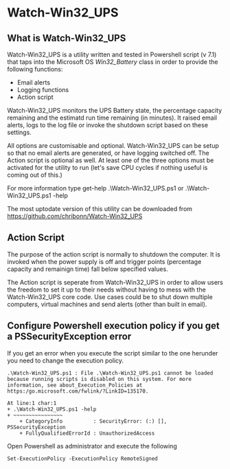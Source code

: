 # Watch-Win32_UPS

## What is Watch-Win32_UPS

Watch-Win32_UPS is a utility written and tested in Powershell script (v 7.1) that taps into the Microsoft OS *Win32_Battery* class in order to provide the following  functions:

* Email alerts 
* Logging functions
* Action script 

Watch-Win32_UPS monitors the UPS Battery state, the percentage capacity remaining and the estimatd run time remaining (in minutes).  It raised email alerts, logs to the log file or invoke the shutdown script based on these settings.

All options are customisable and optional. Watch-Win32_UPS can be setup so that no email alerts are generated, or have logging switched off. The Action script is optional as well. At least one of the three options must be activated for the utility to run (let's save CPU cycles if nothing useful is coming out of this.)

For more information type
    get-help .\Watch-Win32_UPS.ps1
or
    .\Watch-Win32_UPS.ps1 -help

The most uptodate version of this utility can be downloaded from https://github.com/chribonn/Watch-Win32_UPS

## Action Script

The purpose of the action script is normally to shutdown the computer. It is invoked when the power supply is off and trigger points (percentage capacity and remainign time) fall below specified values.

The Action script is seperate from Watch-Win32_UPS in order to allow users the freedom to set it up to their needs without having to mess with the Watch-Win32_UPS core code.  Use cases could be to shut down multiple computers, virtual machines and send alerts (other than built in email).

## Configure Powershell execution policy if you get a PSSecurityException error

If you get an error when you execute the script similar to the one herunder you need to change the execution policy.

    .\Watch-Win32_UPS.ps1 : File .\Watch-Win32_UPS.ps1 cannot be loaded because running scripts is disabled on this system. For more information, see about_Execution_Policies at https:/go.microsoft.com/fwlink/?LinkID=135170.

    At line:1 char:1
    + .\Watch-Win32_UPS.ps1 -help
    + ~~~~~~~~~~~~~~~~
        + CategoryInfo          : SecurityError: (:) [], PSSecurityException
        + FullyQualifiedErrorId : UnauthorizedAccess
	
Open Powershell as administrator and execute the following

    Set-ExecutionPolicy -ExecutionPolicy RemoteSigned
